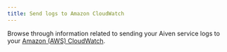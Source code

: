 ```yaml
---
title: Send logs to Amazon CloudWatch
---
```


Browse through information related to sending your Aiven service logs to
your [Amazon (AWS) CloudWatch](https://aws.amazon.com/cloudwatch/).
